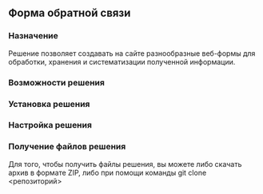 ## Форма обратной связи ##

### Назначение ###

Решение позволяет создавать на сайте разнообразные веб-формы для обработки, хранения и систематизации полученной информации.

### Возможности решения ###

### Установка решения ###

### Настройка решения ###

### Получение файлов решения ###

Для того, чтобы получить файлы решения, вы можете либо скачать архив в формате ZIP, либо при помощи команды git clone <репозиторий>
